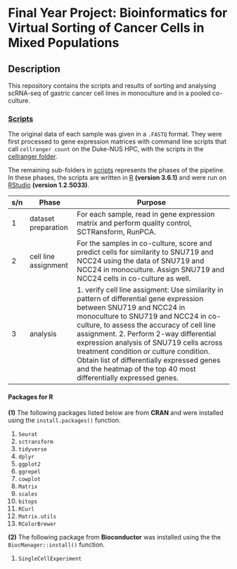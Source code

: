 # Final Year Project: Bioinformatics for Virtual Sorting of Cancer Cells in Mixed Populations

## Description
This repository contains the scripts and results of sorting and analysing scRNA-seq of gastric cancer cell lines in monoculture and in a pooled co-culture. 

### [Scripts](https://github.com/spacebun/scrnaseq-pooledcelllines/tree/master/scripts)
The original data of each sample was given in a `.FASTQ` format. They were first processed to gene expression matrices with command line scripts that call `cellranger count` on the Duke-NUS HPC, with the scripts in the [cellranger folder](https://github.com/spacebun/scrnaseq-pooledcelllines/tree/master/scripts/cellranger).

The remaining sub-folders in [scripts](https://github.com/spacebun/scrnaseq-pooledcelllines/tree/master/scripts) represents the phases of the pipeline. In these phases, the scripts are written in [R](http://lib.stat.cmu.edu/R/CRAN/) **(version 3.6.1)** and were run on [RStudio](https://rstudio.com/products/rstudio/) **(version 1.2.5033)**.

| s/n | Phase | Purpose |
| -----| ----- | -------| 
| 1 | dataset preparation | For each sample, read in gene expression matrix and perform quality control, SCTRansform, RunPCA.|
| 2 | cell line assignment | For the samples in co-culture, score and predict cells for similarity to SNU719 and NCC24 using the data of SNU719 and NCC24 in monoculture. Assign SNU719 and NCC24 cells in co-culture as well. |
| 3 | analysis | 1. verify cell line assigment: Use similarity in pattern of differential gene expression between SNU719 and NCC24 in monoculture to SNU719 and NCC24 in co-culture, to assess the accuracy of cell line assignment.      2. Perform 2-way differential expression analysis of SNU719 cells across treatment condition or culture condition. Obtain list of differentially expressed genes and the heatmap of the top 40 most differentially expressed genes. |



#### Packages for R

**(1)** The following packages listed below are from **CRAN** and were installed using the `install.packages()` function. 

1. `Seurat`
1. `sctransform`
1. `tidyverse`
1. `dplyr`
1. `ggplot2`
1. `ggrepel`
1. `cowplot`
1. `Matrix`
1. `scales`
1. `bitops`
1. `RCurl`
1. `Matrix.utils`
1. `RColorBrewer`


**(2)** The following package from **Bioconductor** was installed using the the `BiocManager::install()` function.

1. `SingleCellExperiment`

